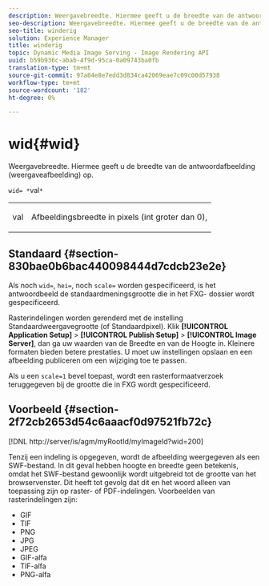 ```yaml
---
description: Weergavebreedte. Hiermee geeft u de breedte van de antwoordafbeelding (weergaveafbeelding) op.
seo-description: Weergavebreedte. Hiermee geeft u de breedte van de antwoordafbeelding (weergaveafbeelding) op.
seo-title: winderig
solution: Experience Manager
title: winderig
topic: Dynamic Media Image Serving - Image Rendering API
uuid: b59b936c-abab-4f9d-95ca-0a09743ba0fb
translation-type: tm+mt
source-git-commit: 97a84e8e7edd3d834ca42069eae7c09c00d57938
workflow-type: tm+mt
source-wordcount: '182'
ht-degree: 0%

---
```



# wid{#wid}

Weergavebreedte. Hiermee geeft u de breedte van de antwoordafbeelding (weergaveafbeelding) op.

`wid= *`val`*`

<table id="simpletable_8229FEFB366F4A799C206FD3E3C601BA"> 
 <tr class="strow"> 
  <td class="stentry"> <p><span class="codeph"> <span class="varname"> val</span></span> </p> </td> 
  <td class="stentry"> <p>Afbeeldingsbreedte in pixels (int groter dan 0), </p></td> 
 </tr> 
</table>

## Standaard {#section-830bae0b6bac440098444d7cdcb23e2e}

Als noch `wid=`, `hei=`, noch `scale=` worden gespecificeerd, is het antwoordbeeld de standaardmeningsgrootte die in het FXG- dossier wordt gespecificeerd.

Rasterindelingen worden gerenderd met de instelling Standaardweergavegrootte (of Standaardpixel). Klik **[!UICONTROL Application Setup]** > **[!UICONTROL Publish Setup]** > **[!UICONTROL Image Server]**, dan ga uw waarden van de Breedte en van de Hoogte in. Kleinere formaten bieden betere prestaties. U moet uw instellingen opslaan en een afbeelding publiceren om een wijziging toe te passen.

Als u een `scale=1` bevel toepast, wordt een rasterformaatverzoek teruggegeven bij de grootte die in FXG wordt gespecificeerd.

## Voorbeeld {#section-2f72cb2653d54c6aaacf0d97521fb72c}

[!DNL http://server/is/agm/myRootId/myImageId?wid=200]

Tenzij een indeling is opgegeven, wordt de afbeelding weergegeven als een SWF-bestand. In dit geval hebben hoogte en breedte geen betekenis, omdat het SWF-bestand gewoonlijk wordt uitgebreid tot de grootte van het browservenster. Dit heeft tot gevolg dat dit en het woord alleen van toepassing zijn op raster- of PDF-indelingen. Voorbeelden van rasterindelingen zijn:

* GIF
* TIF
* PNG
* JPG
* JPEG
* GIF-alfa
* TIF-alfa
* PNG-alfa


